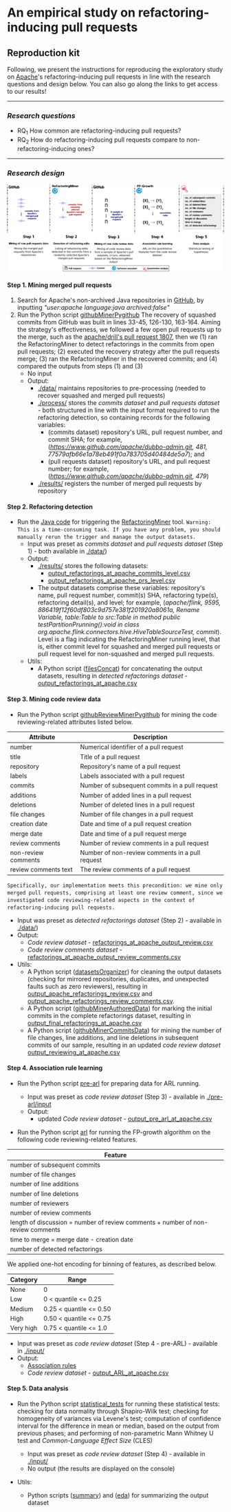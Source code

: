 # An empirical study on refactoring-inducing pull requests

## Reproduction kit

Following, we present the instructions for reproducing the exploratory study on [Apache](https://github.com/apache)'s refactoring-inducing pull requests in line with the research questions and design below.
You can also go along the links to get access to our results!

---
### *Research questions*
* RQ<sub>1</sub> How common are refactoring-inducing pull requests?
* RQ<sub>2</sub> How do refactoring-inducing pull requests compare to non-refactoring-inducing ones?

---
### *Research design*
![](images/ResearchDesign.png)

#### Step 1. Mining merged pull requests
1. Search for Apache's non-archived Java repositories in [GitHub](https://github.com/search), by inputting *"user:apache language:java archived:false"*
1. Run the Python script [githubMinerPygithub](Step1/githubMinerPygithub.py)
The recovery of squashed commits from GitHub was built in lines 33-45, 126-130, 163-164. Aiming the strategy's effectiveness, we followed a few open pull requests up to the merge, such as the [apache/drill's pull request 1807](https://github.com/apache/drill/pull/1807), then we (1) ran the RefactoringMiner to detect refactorings in the commits from open pull requests; (2) executed the recovery strategy after the pull requests merge; (3) ran the RefactoringMiner in the recovered commits; and (4) compared the outputs from steps (1) and (3)
   * No input
   * Output:
      * [./data/](Step1/data) maintains repositories to pre-processing (needed to recover squashed and merged pull requests)
      * [./process/](Step1/process) stores the *commits dataset* and *pull requests dataset* - both structured in line with the input format required to run the refactoring detection, so containing records for the following variables:
         * (commits dataset) repository's URL, pull request number, and commit SHA; for example, (*https://www.github.com/apache/dubbo-admin.git, 481,  77579afb66e1a78eb491f0a783705d40484de5a7*); and
         * (pull requests dataset) repository's URL, and pull request number; for example, (*https://www.github.com/apache/dubbo-admin.git, 479*)
      * [./results/](Step1/results) registers the number of merged pull requests by repository

#### Step 2. Refactoring detection
* Run the [Java code](Step2/Main.java) for triggering the [RefactoringMiner](https://github.com/tsantalis/RefactoringMiner) tool.
`Warning: This is a time-consuming task. If you have any problem, you should manually rerun the trigger and manage the output datasets.`
   * Input was preset as *commits dataset* and *pull requests dataset* (Step 1) - both available in [./data/](Step2/data))
   * Output:
      * [./results/](Step2/results) stores the following datasets:
         * [output_refactorings_at_apache_commits_level.csv](Step2/results/output_refactorings_at_apache_commits_level.zip)
         * [output_refactorings_at_apache_prs_level.csv](Step2/results/output_refactorings_at_apache_prs_level.zip)
      * The output datasets comprise these variables: repository's name, pull request number, commit(s) SHA, refactoring type(s), refactoring detail(s), and level; for example, (*apache/flink, 9595, 886419f12f60df803c9d757e381f201920a8061a, Rename Variable, table:Table to src:Table in method public testPartitionPrunning():void in class org.apache.flink.connectors.hive.HiveTableSourceTest, commit*). Level is a flag indicating the RefactoringMiner running level, that is, either commit level for squashed and merged pull requests or pull request level for non-squashed and merged pull requests.
   * Utils:
      * A Python script ([filesConcat](Step2/filesConcat.py)) for concatenating the output datasets, resulting in *detected refactorings dataset* - [output_refactorings_at_apache.csv](Step2/results/output_refactorings_at_apache.zip)

#### Step 3. Mining code review data 
* Run the Python script [githubReviewMinerPygithub](Step3/githubReviewMinerPygithub.py) for mining the code reviewing-related attributes listed below.

| Attribute            | Description                                     |
|----------------------|-------------------------------------------------|
| number               | Numerical identifier of a pull request          |
| title                | Title of a pull request                         |
| repository           | Repository's name of a pull request             |
| labels               | Labels associated with a pull request           |
| commits              | Number of subsequent commits in a pull request  |
| additions            | Number of added lines in a pull request         |
| deletions            | Number of deleted lines in a pull request       |
| file changes         | Number of file changes in a pull request        |
| creation date        | Date and time of a pull request creation        |
| merge date           | Date and time of a pull request merge           |
| review comments      | Number of review comments in a pull request     |
| non-review comments  | Number of non-review comments in a pull request |
| review comments text | The review comments of a pull request           |

`Specifically, our implementation meets this precondition: we mine only merged pull requests, comprising at least one review comment, since we investigated code reviewing-related aspects in the context of refactoring-inducing pull requests.`

   * Input was preset as *detected refactorings dataset* (Step 2) - available in [./data/](Step3/data)) 
   * Output:
      * *Code review dataset* - [refactorings_at_apache_output_review.csv](Step3/results/refactorings_at_apache_output_review.csv)
      * *Code review comments dataset* - [refactorings_at_apache_output_review_comments.csv](Step3/results/refactorings_at_apache_output_review_comments.zip)
   * Utils:
      * A Python script ([datasetsOrganizer](Step3/datasetsOrganizer.py)) for cleaning the output datasets (checking for mirrored repositories, duplicates, and unexpected faults such as zero reviewers), resulting in [output_apache_refactorings_review.csv](Step3/results/output_apache_refactorings_review.csv) and [output_apache_refactorings_review_comments.csv](Step3/results/output_apache_refactorings_review_comments.zip). 
      * A Python script ([githubMinerAuthoredData](Step3/githubMinerAuthoredData.py)) for marking the initial commits in the complete refactorings dataset, resulting in [output_final_refactorings_at_apache.csv](Step3/results/output_final_refactorings_at_apache.csv)
      * A Python script ([githubMinerCommitsData](Step3/githubMinerCommitsData.py)) for mining the number of file changes, line additions, and line deletions in subsequent commits of our sample, resulting in an updated *code review dataset* [output_reviewing_at_apache.csv](Step3/output/output_reviewing_at_apache.csv)
      

#### Step 4. Association rule learning
* Run the Python script [pre-arl](Step4/pre-ARL/pre_arl.py) for preparing data for ARL running.
  * Input was preset as *code review dataset* (Step 3) - available in [./pre-arl/input](Step4/pre-arl/input)
  * Output: 
      * updated *Code review dataset* - [output_pre_arl_at_apache.csv](Step4/pre-ARL/output_pre_arl_at_apache.csv)
  
* Run the Python script [arl](Step4/arl.py) for running the FP-growth algorithm on the following code reviewing-related features.

| Feature                                                                          |
|----------------------------------------------------------------------------------|
| number of subsequent commits                                                     |
| number of file changes                                                           |
| number of line additions                                                         |
| number of line deletions                                                         |
| number of reviewers                                                              |
| number of review comments                                                        |
| length of discussion = number of review comments + number of non-review comments |
| time to merge = merge date - creation date                                       |
| number of detected refactorings                                                  |


We applied one-hot encoding for binning of features, as described below.

| Category   | Range                       |
|------------|-----------------------------|
| None       | 0                           |
| Low        | 0 < quantile  &lt;= 0.25    |
| Medium     | 0.25 < quantile  &lt;= 0.50 |
| High       | 0.50 < quantile  &lt;= 0.75 |
| Very high  | 0.75 < quantile  &lt;= 1.0  |
      
   * Input was preset as *code review dataset* (Step 4 - pre-ARL) - available in [./input/](Step4/input)
   * Output:
      * [Association rules](Step4/output/output_ARL_at_apache.txt)
      * *Code review dataset* - [output_ARL_at_apache.csv](Step4/output/output_ARL_at_apache.csv)

#### Step 5. Data analysis
* Run the Python script [statistical_tests](Step5/statistical_tests.py) for running these statistical tests: checking for data normality through Shapiro-Wilk test; checking for homogeneity of variances via Levene's test; computation of confidence interval for the difference in mean or median, based on the output from previous phases; and performing of non-parametric Mann Whitney U test and *Common-Language Effect Size* (CLES)

   * Input was preset as *code review dataset* (Step 4) - available in [./input/](Step5/input)
   * No output (the results are displayed on the console)
   
* Utils:
  * Python scripts ([summary](Step5/utils/summary.py)) and ([eda](Step5/utils/eda.py)) for summarizing the output dataset
  
  

